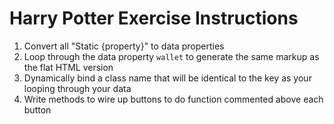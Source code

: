# Harry Potter Exercise Instructions

1. Convert all "Static {property}" to data properties
2. Loop through the data property `wallet` to generate the same markup as the flat HTML version
3. Dynamically bind a class name that will be identical to the key as your looping through your data
4. Write methods to wire up buttons to do function commented above each button
